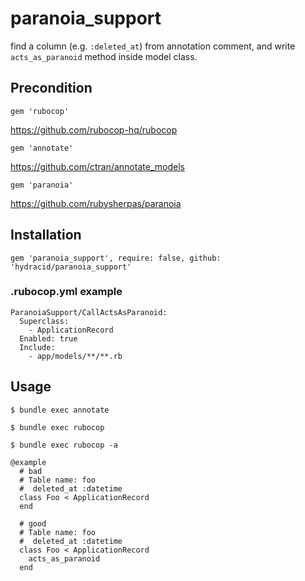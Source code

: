 # paranoia_support

find a column (e.g. `:deleted_at`) from annotation comment, and write `acts_as_paranoid` method inside model class.

## Precondition

`gem 'rubocop'`

https://github.com/rubocop-hq/rubocop

`gem 'annotate'`

https://github.com/ctran/annotate_models

`gem 'paranoia'`

https://github.com/rubysherpas/paranoia

## Installation

`gem 'paranoia_support', require: false, github: 'hydracid/paranoia_support'`

### .rubocop.yml example

```
ParanoiaSupport/CallActsAsParanoid:
  Superclass:
    - ApplicationRecord
  Enabled: true
  Include:
    - app/models/**/**.rb
```

## Usage

`$ bundle exec annotate`

`$ bundle exec rubocop`

`$ bundle exec rubocop -a`

```
@example
  # bad
  # Table name: foo
  #  deleted_at :datetime
  class Foo < ApplicationRecord
  end

  # good
  # Table name: foo
  #  deleted_at :datetime
  class Foo < ApplicationRecord
    acts_as_paranoid
  end
```
